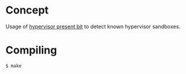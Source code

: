 # Concept

Usage of [hypervisor present bit](https://kb.vmware.com/s/article/1009458) to detect known hypervisor sandboxes.

# Compiling

```bash
$ make
```